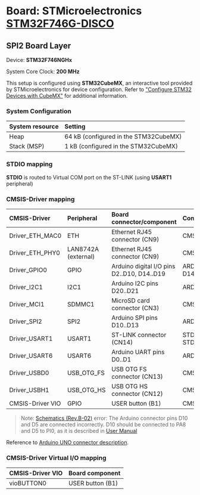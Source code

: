 # Board: STMicroelectronics [STM32F746G-DISCO](https://www.st.com/en/evaluation-tools/32f746gdiscovery.html)

## SPI2 Board Layer

Device: **STM32F746NGHx**

System Core Clock: **200 MHz**

This setup is configured using **STM32CubeMX**, an interactive tool provided by STMicroelectronics for device configuration.
Refer to ["Configure STM32 Devices with CubeMX"](https://open-cmsis-pack.github.io/cmsis-toolbox/CubeMX/) for additional information.

### System Configuration

| System resource       | Setting
|:----------------------|:--------------------------------------
| Heap                  | 64 kB (configured in the STM32CubeMX)
| Stack (MSP)           |  1 kB (configured in the STM32CubeMX)

### STDIO mapping

**STDIO** is routed to Virtual COM port on the ST-LINK (using **USART1** peripheral)

### CMSIS-Driver mapping

| CMSIS-Driver          | Peripheral            | Board connector/component                     | Connection
|:----------------------|:----------------------|:----------------------------------------------|:------------------------------
| Driver_ETH_MAC0       | ETH                   | Ethernet RJ45 connector (CN9)                 | CMSIS_ETH
| Driver_ETH_PHY0       | LAN8742A (external)   | Ethernet RJ45 connector (CN9)                 | CMSIS_ETH
| Driver_GPIO0          | GPIO                  | Arduino digital I/O pins D2..D10, D14..D19    | ARDUINO_UNO_D2..D10, D14..D19
| Driver_I2C1           | I2C1                  | Arduino I2C pins D20..D21                     | ARDUINO_UNO_I2C
| Driver_MCI1           | SDMMC1                | MicroSD card connector (CN3)                  | CMSIS_MCI
| Driver_SPI2           | SPI2                  | Arduino SPI pins D10..D13                     | ARDUINO_UNO_SPI
| Driver_USART1         | USART1                | ST-LINK connector (CN14)                      | STDIN, STDOUT, STDERR
| Driver_USART6         | USART6                | Arduino UART pins D0..D1                      | ARDUINO_UNO_UART
| Driver_USBD0          | USB_OTG_FS            | USB OTG FS connector (CN13)                   | CMSIS_USB_Device
| Driver_USBH1          | USB_OTG_HS            | USB OTG HS connector (CN12)                   | CMSIS_USB_Host
| CMSIS-Driver VIO      | GPIO                  | USER button (B1)                              | CMSIS_VIO

> Note: [Schematics (Rev.B-02)](https://www.st.com/resource/en/schematic_pack/mb1191-f746ngh6-b02_schematic.pdf) error: The Arduino connector pins D10 and D5 are connected incorrectly. D10 should be connected to PA8 and D5 to PI0, as it is described in [User Manual](https://www.st.com/resource/en/user_manual/um1907-discovery-kit-for-stm32f7-series-with-stm32f746ng-mcu-stmicroelectronics.pdf)

Reference to [Arduino UNO connector description](https://open-cmsis-pack.github.io/cmsis-toolbox/ReferenceApplications/#arduino-shield).

### CMSIS-Driver Virtual I/O mapping

| CMSIS-Driver VIO      | Board component
|:----------------------|:--------------------------------------
| vioBUTTON0            | USER button (B1)
